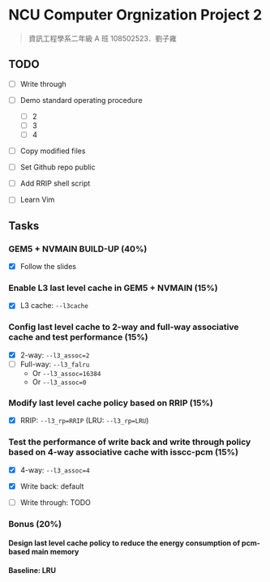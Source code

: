 # NCU Computer Orgnization Project 2

> 資訊工程學系二年級 A 班
> 108502523．劉子雍


## TODO
- [ ] Write through
- [ ] Demo standard operating procedure
    - [ ] 2
    - [ ] 3
    - [ ] 4
- [ ] Copy modified files
- [ ] Set Github repo public
- [ ] Add RRIP shell script
- [ ] Learn Vim


## Tasks
### GEM5 + NVMAIN BUILD-UP (40%)
- [x] Follow the slides

### Enable L3 last level cache in GEM5 + NVMAIN (15%)
- [x] L3 cache: `--l3cache`

### Config last level cache to 2-way and full-way associative cache and test performance (15%)
- [x] 2-way: `--l3_assoc=2`
- [ ] Full-way: `--l3_falru`
    - Or `--l3_assoc=16384`
    - Or `--l3_assoc=0`

### Modify last level cache policy based on RRIP (15%)
- [x] RRIP: `--l3_rp=RRIP` (LRU: `--l3_rp=LRU`)

### Test the performance of write back and write through policy based on 4-way associative cache with isscc-pcm (15%)
- [x] 4-way: `--l3_assoc=4`
- [x] Write back: default
- [ ] Write through: TODO


### Bonus (20%)
#### Design last level cache policy to reduce the energy consumption of pcm-based main memory


#### Baseline: LRU


